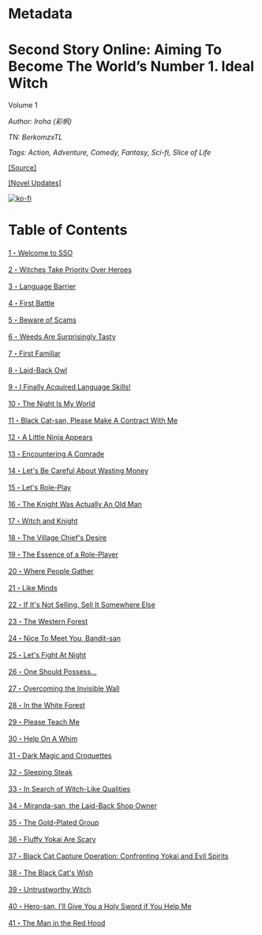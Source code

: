 # Metadata

# Second Story Online: Aiming To Become The World’s Number 1. Ideal Witch
  
Volume 1

_Author:_ _Iroha (彩帆)_

_TN: BerkomzxTL_

_Tags: Action, Adventure, Comedy, Fantasy, Sci-fi, Slice of Life_

[\[Source\]](https://ncode.syosetu.com/n6771dp/)

[\[Novel Updates\]](https://www.novelupdates.com/series/second-story-online-aiming-to-become-the-worlds-number-1-ideal-witch/)


[![ko-fi](https://ko-fi.com/img/githubbutton_sm.svg)](https://ko-fi.com/I2I117SQUE)



# Table of Contents

[1・Welcome to SSO](./chapters/Section0001.md)

[2・Witches Take Priority Over Heroes](./chapters/Section0002.md)

[3・Language Barrier](./chapters/Section0003.md)

[4・First Battle](./chapters/Section0004.md)

[5・Beware of Scams](./chapters/Section0005.md)

[6・Weeds Are Surprisingly Tasty](./chapters/Section0006.md)

[7・First Familiar](./chapters/Section0007.md)

[8・Laid-Back Owl](./chapters/Section0008.md)

[9・I Finally Acquired Language Skills!](./chapters/Section0009.md)

[10・The Night Is My World](./chapters/Section0010.md)

[11・Black Cat-san, Please Make A Contract With Me](./chapters/Section0011.md)

[12・A Little Ninja Appears](./chapters/Section0012.md)

[13・Encountering A Comrade](./chapters/Section0013.md)

[14・Let's Be Careful About Wasting Money](./chapters/Section0014.md)

[15・Let's Role-Play](./chapters/Section0015.md)

[16・The Knight Was Actually An Old Man](./chapters/Section0016.md)

[17・Witch and Knight](./chapters/Section0017.md)

[18・The Village Chief's Desire](./chapters/Section0018.md)

[19・The Essence of a Role-Player](./chapters/Section0019.md)

[20・Where People Gather](./chapters/Section0020.md)

[21・Like Minds](./chapters/Section0021.md)

[22・If It's Not Selling, Sell It Somewhere Else](./chapters/Section0022.md)

[23・The Western Forest](./chapters/Section0023.md)

[24・Nice To Meet You, Bandit-san](./chapters/Section0024.md)

[25・Let's Fight At Night](./chapters/Section0025.md)

[26・One Should Possess...](./chapters/Section0026.md)

[27・Overcoming the Invisible Wall](./chapters/Section0027.md)

[28・In the White Forest](./chapters/Section0028.md)

[29・Please Teach Me](./chapters/Section0029.md)

[30・Help On A Whim](./chapters/Section0030.md)

[31・Dark Magic and Croquettes](./chapters/Section0031.md)

[32・Sleeping Steak](./chapters/Section0032.md)

[33・In Search of Witch-Like Qualities](./chapters/Section0033.md)

[34・Miranda-san, the Laid-Back Shop Owner](./chapters/Section0034.md)

[35・The Gold-Plated Group](./chapters/Section0035.md)

[36・Fluffy Yokai Are Scary](./chapters/Section0036.md)

[37・Black Cat Capture Operation: Confronting Yokai and Evil Spirits](./chapters/Section0037.md)

[38・The Black Cat's Wish](./chapters/Section0038.md)

[39・Untrustworthy Witch](./chapters/Section0039.md)

[40・Hero-san, I’ll Give You a Holy Sword if You Help Me](./chapters/Section0040.md)

[41・The Man in the Red Hood](./chapters/Section0041.md)
